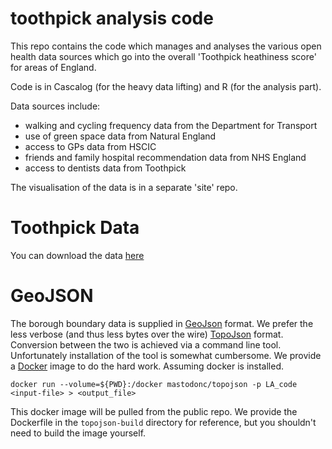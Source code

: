 toothpick analysis code
=========

This repo contains the code which manages and analyses the various open health data sources which go into the overall 'Toothpick heathiness score' for areas of England.

Code is in Cascalog (for the heavy data lifting) and R (for the analysis part).

Data sources include:
- walking and cycling frequency data from the Department for Transport
- use of green space data from Natural England
- access to GPs data from HSCIC
- friends and family hospital recommendation data from NHS England
- access to dentists data from Toothpick

The visualisation of the data is in a separate 'site' repo.


Toothpick Data
==============

You can download the data [here](http://toothpick-study-data.s3-website-us-east-1.amazonaws.com/toothpick-datasets.zip)


GeoJSON
=======

The borough boundary data is supplied in [GeoJson](http://geojson.org/) format. We prefer the less verbose (and thus less bytes over the wire) [TopoJson](https://github.com/mbostock/topojson) format. Conversion between the two is achieved via a command line tool. Unfortunately installation of the tool is somewhat cumbersome. We provide a [Docker](http://www.docker.com) image to do the hard work. Assuming docker is installed.

```
docker run --volume=${PWD}:/docker mastodonc/topojson -p LA_code <input-file> > <output_file>
```

This docker image will be pulled from the public repo. We provide the Dockerfile in the ``topojson-build`` directory for reference, but you shouldn't need to build the image yourself.
